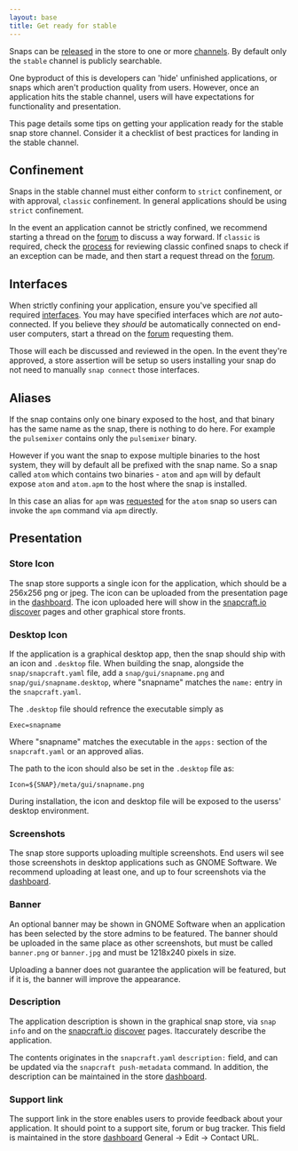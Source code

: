 ```yaml
---
layout: base
title: Get ready for stable
---
```


Snaps can be [released](/build-snaps/release.md) in the store to one or more [channels](/reference/channels). By default only the `stable` channel is publicly searchable. 

One byproduct of this is developers can 'hide' unfinished applications, or snaps which aren't production quality from users. However, once an application hits the stable channel, users will have expectations for functionality and presentation. 

This page details some tips on getting your application ready for the stable snap store channel. Consider it a checklist of best practices for landing in the stable channel.

## Confinement

Snaps in the stable channel must either conform to `strict` confinement, or with approval, `classic` confinement. In general applications should be using `strict` confinement. 

In the event an application cannot be strictly confined, we recommend starting a thread on the [forum](https://forum.snapcraft.io/) to discuss a way forward. If `classic` is required, check the [process](https://forum.snapcraft.io/t/process-for-reviewing-classic-confinement-snaps/1460) for reviewing classic confined snaps to check if an exception can be made, and then start a request thread on the [forum](https://forum.snapcraft.io/).

## Interfaces

When strictly confining your application, ensure you've specified all required [interfaces](/reference/interfaces). You may have specified interfaces which are *not* auto-connected. If you believe they *should* be automatically connected on end-user computers, start a thread on the [forum](https://forum.snapcraft/io) requesting them. 

Those will each be discussed and reviewed in the open. In the event they're approved, a store assertion will be setup so users installing your snap do not need to manually `snap connect` those interfaces.

## Aliases

If the snap contains only one binary exposed to the host, and that binary has the same name as the snap, there is nothing to do here. For example the `pulsemixer` contains only the `pulsemixer` binary.

However if you want the snap to expose multiple binaries to the host system, they will by default all be prefixed with the snap name. So a snap called `atom` which contains two binaries - `atom` and `apm` will by default expose `atom` and `atom.apm` to the host where the snap is installed.

In this case an alias for `apm` was [requested](https://forum.snapcraft.io/t/auto-alias-apm-in-atom-snap/2393) for the `atom` snap so users can invoke the `apm` command via `apm` directly.

## Presentation

### Store Icon

The snap store supports a single icon for the application, which should be a 256x256 png or jpeg. The icon can be uploaded from the presentation page in the [dashboard](https://dashboard.snapcraft.io/). The icon uploaded here will show in the [snapcraft.io](https://snapcraft.io/) [discover](https://snapcraft.io/discover) pages and other graphical store fronts.

### Desktop Icon

If the application is a graphical desktop app, then the snap should ship with an icon and `.desktop` file. When building the snap, alongside the `snap/snapcraft.yaml` file, add a `snap/gui/snapname.png` and `snap/gui/snapname.desktop`, where "snapname" matches the `name:` entry in the `snapcraft.yaml`.

The `.desktop` file should refrence the executable simply as

```Exec=snapname```

Where "snapname" matches the executable in the `apps:` section of the `snapcraft.yaml` or an approved alias.

The path to the icon should also be set in the `.desktop` file as:

```Icon=${SNAP}/meta/gui/snapname.png```

During installation, the icon and desktop file will be exposed to the userss' desktop environment.

### Screenshots

The snap store supports uploading multiple screenshots. End users wil see those screenshots in desktop applications such as GNOME Software. We recommend uploading at least one, and up to four screenshots via the [dashboard](dashboard.snapcraft.io).

### Banner

An optional banner may be shown in GNOME Software when an application has been selected by the store admins to be featured. The banner should be uploaded in the same place as other screenshots, but must be called `banner.png` or `banner.jpg` and must be 1218x240 pixels in size.

Uploading a banner does not guarantee the application will be featured, but if it is, the banner will improve the appearance.

### Description

The application description is shown in the graphical snap store, via `snap info` and on the [snapcraft.io](https://snapcraft.io/) [discover](https://snapcraft.io/discover) pages. Itaccurately describe the application. 

The contents originates in the `snapcraft.yaml` `description:` field, and can be updated via the `snapcraft push-metadata` command. In addition, the description can be maintained in the store [dashboard](https://dashboard.snapcraft.io/).

### Support link

The support link in the store enables users to provide feedback about your application. It should point to a support site, forum or bug tracker. This field is maintained in the store [dashboard](https://dashboard.snapcraft.io/) General -> Edit -> Contact URL.


